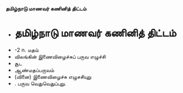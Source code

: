 **தமிழ்நாடு மாணவர் கணினித் திட்டம்**
- # தமிழ்நாடு மாணவர் கணினித் திட்டம்
- -2 n. மதம்
- விலங்கின் இணைவிழைச்சுப் பருவ எழுச்சி
- சூட
- ஆண்மதப்பருவம்
- (வினை) இணைவிழைச்சு எழுசசியுறு
- . பருவ வெதுவெதுப்புறு.


